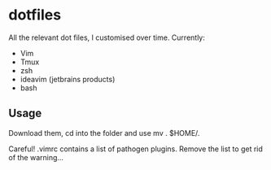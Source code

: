 # dotfiles
All the relevant dot files, I customised over time.
Currently:

*   Vim
*   Tmux
*   zsh
*   ideavim (jetbrains products)
*   bash

## Usage
Download them, cd into the folder and use mv .<FILE> $HOME/.<FILE> 

Careful! .vimrc contains a list of pathogen plugins. Remove the list to get rid of
the warning...
